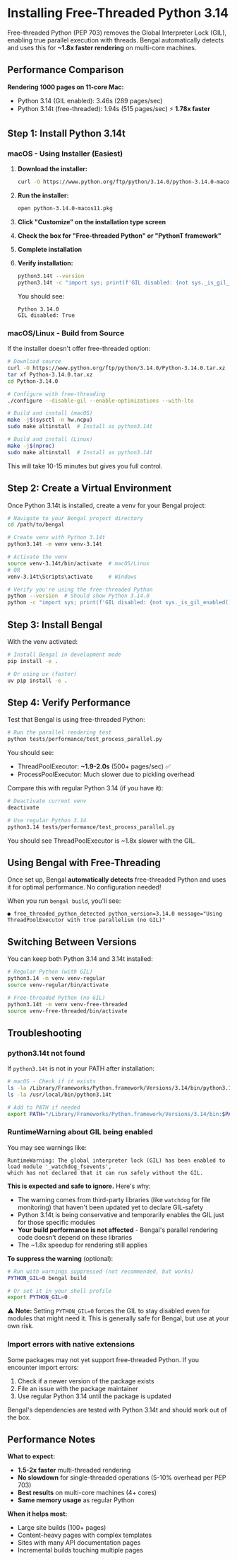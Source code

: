 # Installing Free-Threaded Python 3.14

Free-threaded Python (PEP 703) removes the Global Interpreter Lock (GIL), enabling true parallel execution with threads. Bengal automatically detects and uses this for **~1.8x faster rendering** on multi-core machines.

## Performance Comparison

**Rendering 1000 pages on 11-core Mac:**
- Python 3.14 (GIL enabled): 3.46s (289 pages/sec)
- Python 3.14t (free-threaded): 1.94s (515 pages/sec) ⚡ **1.78x faster**

## Step 1: Install Python 3.14t

### macOS - Using Installer (Easiest)

1. **Download the installer:**
   ```bash
   curl -O https://www.python.org/ftp/python/3.14.0/python-3.14.0-macos11.pkg
   ```

2. **Run the installer:**
   ```bash
   open python-3.14.0-macos11.pkg
   ```

3. **Click "Customize" on the installation type screen**

4. **Check the box for "Free-threaded Python" or "PythonT framework"**

5. **Complete installation**

6. **Verify installation:**
   ```bash
   python3.14t --version
   python3.14t -c "import sys; print(f'GIL disabled: {not sys._is_gil_enabled()}')"
   ```

   You should see:
   ```
   Python 3.14.0
   GIL disabled: True
   ```

### macOS/Linux - Build from Source

If the installer doesn't offer free-threaded option:

```bash
# Download source
curl -O https://www.python.org/ftp/python/3.14.0/Python-3.14.0.tar.xz
tar xf Python-3.14.0.tar.xz
cd Python-3.14.0

# Configure with free-threading
./configure --disable-gil --enable-optimizations --with-lto

# Build and install (macOS)
make -j$(sysctl -n hw.ncpu)
sudo make altinstall  # Install as python3.14t

# Build and install (Linux)
make -j$(nproc)
sudo make altinstall  # Install as python3.14t
```

This will take 10-15 minutes but gives you full control.

## Step 2: Create a Virtual Environment

Once Python 3.14t is installed, create a venv for your Bengal project:

```bash
# Navigate to your Bengal project directory
cd /path/to/bengal

# Create venv with Python 3.14t
python3.14t -m venv venv-3.14t

# Activate the venv
source venv-3.14t/bin/activate  # macOS/Linux
# OR
venv-3.14t\Scripts\activate     # Windows

# Verify you're using the free-threaded Python
python --version  # Should show Python 3.14.0
python -c "import sys; print(f'GIL disabled: {not sys._is_gil_enabled()}')"
```

## Step 3: Install Bengal

With the venv activated:

```bash
# Install Bengal in development mode
pip install -e .

# Or using uv (faster)
uv pip install -e .
```

## Step 4: Verify Performance

Test that Bengal is using free-threaded Python:

```bash
# Run the parallel rendering test
python tests/performance/test_process_parallel.py
```

You should see:
- ThreadPoolExecutor: **~1.9-2.0s** (500+ pages/sec) ✅
- ProcessPoolExecutor: Much slower due to pickling overhead

Compare this with regular Python 3.14 (if you have it):

```bash
# Deactivate current venv
deactivate

# Use regular Python 3.14
python3.14 tests/performance/test_process_parallel.py
```

You should see ThreadPoolExecutor is ~1.8x slower with the GIL.

## Using Bengal with Free-Threading

Once set up, Bengal **automatically detects** free-threaded Python and uses it for optimal performance. No configuration needed!

When you run `bengal build`, you'll see:

```
● free_threaded_python_detected python_version=3.14.0 message="Using ThreadPoolExecutor with true parallelism (no GIL)"
```

## Switching Between Versions

You can keep both Python 3.14 and 3.14t installed:

```bash
# Regular Python (with GIL)
python3.14 -m venv venv-regular
source venv-regular/bin/activate

# Free-threaded Python (no GIL)
python3.14t -m venv venv-free-threaded
source venv-free-threaded/bin/activate
```

## Troubleshooting

### python3.14t not found

If `python3.14t` is not in your PATH after installation:

```bash
# macOS - Check if it exists
ls -la /Library/Frameworks/Python.framework/Versions/3.14/bin/python3.14t
ls -la /usr/local/bin/python3.14t

# Add to PATH if needed
export PATH="/Library/Frameworks/Python.framework/Versions/3.14/bin:$PATH"
```

### RuntimeWarning about GIL being enabled

You may see warnings like:

```
RuntimeWarning: The global interpreter lock (GIL) has been enabled to load module '_watchdog_fsevents',
which has not declared that it can run safely without the GIL.
```

**This is expected and safe to ignore.** Here's why:

- The warning comes from third-party libraries (like `watchdog` for file monitoring) that haven't been updated yet to declare GIL-safety
- Python 3.14t is being conservative and temporarily enables the GIL just for those specific modules
- **Your build performance is not affected** - Bengal's parallel rendering code doesn't depend on these libraries
- The ~1.8x speedup for rendering still applies

**To suppress the warning** (optional):

```bash
# Run with warnings suppressed (not recommended, but works)
PYTHON_GIL=0 bengal build

# Or set it in your shell profile
export PYTHON_GIL=0
```

⚠️ **Note:** Setting `PYTHON_GIL=0` forces the GIL to stay disabled even for modules that might need it. This is generally safe for Bengal, but use at your own risk.

### Import errors with native extensions

Some packages may not yet support free-threaded Python. If you encounter import errors:

1. Check if a newer version of the package exists
2. File an issue with the package maintainer
3. Use regular Python 3.14 until the package is updated

Bengal's dependencies are tested with Python 3.14t and should work out of the box.

## Performance Notes

**What to expect:**
- **1.5-2x faster** multi-threaded rendering
- **No slowdown** for single-threaded operations (5-10% overhead per PEP 703)
- **Best results** on multi-core machines (4+ cores)
- **Same memory usage** as regular Python

**When it helps most:**
- Large site builds (100+ pages)
- Content-heavy pages with complex templates
- Sites with many API documentation pages
- Incremental builds touching multiple pages
